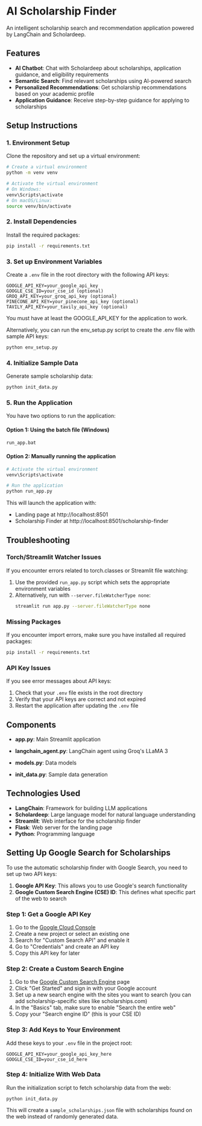 # AI Scholarship Finder

An intelligent scholarship search and recommendation application powered by LangChain and Scholardeep.

## Features

- **AI Chatbot**: Chat with Scholardeep about scholarships, application guidance, and eligibility requirements
- **Semantic Search**: Find relevant scholarships using AI-powered search
- **Personalized Recommendations**: Get scholarship recommendations based on your academic profile
- **Application Guidance**: Receive step-by-step guidance for applying to scholarships

## Setup Instructions

### 1. Environment Setup

Clone the repository and set up a virtual environment:

```bash
# Create a virtual environment
python -m venv venv

# Activate the virtual environment
# On Windows:
venv\Scripts\activate
# On macOS/Linux:
source venv/bin/activate
```

### 2. Install Dependencies

Install the required packages:

```bash
pip install -r requirements.txt
```

### 3. Set up Environment Variables

Create a `.env` file in the root directory with the following API keys:

```
GOOGLE_API_KEY=your_google_api_key
GOOGLE_CSE_ID=your_cse_id (optional)
GROQ_API_KEY=your_groq_api_key (optional)
PINECONE_API_KEY=your_pinecone_api_key (optional)
TAVILY_API_KEY=your_tavily_api_key (optional)
```

You must have at least the GOOGLE_API_KEY for the application to work.

Alternatively, you can run the env_setup.py script to create the .env file with sample API keys:

```bash
python env_setup.py
```

### 4. Initialize Sample Data

Generate sample scholarship data:

```bash
python init_data.py
```

### 5. Run the Application

You have two options to run the application:

#### Option 1: Using the batch file (Windows)

```bash
run_app.bat
```

#### Option 2: Manually running the application

```bash
# Activate the virtual environment
venv\Scripts\activate

# Run the application
python run_app.py
```

This will launch the application with:
- Landing page at http://localhost:8501
- Scholarship Finder at http://localhost:8501/scholarship-finder

## Troubleshooting

### Torch/Streamlit Watcher Issues

If you encounter errors related to torch.classes or Streamlit file watching:

1. Use the provided `run_app.py` script which sets the appropriate environment variables
2. Alternatively, run with `--server.fileWatcherType none`:
   ```bash
   streamlit run app.py --server.fileWatcherType none
   ```

### Missing Packages

If you encounter import errors, make sure you have installed all required packages:

```bash
pip install -r requirements.txt
```

### API Key Issues

If you see error messages about API keys:
1. Check that your `.env` file exists in the root directory
2. Verify that your API keys are correct and not expired
3. Restart the application after updating the `.env` file

## Components

- **app.py**: Main Streamlit application
- **langchain_agent.py**: LangChain agent using Groq's LLaMA 3

- **models.py**: Data models
- **init_data.py**: Sample data generation

## Technologies Used

- **LangChain**: Framework for building LLM applications
- **Scholardeep**: Large language model for natural language understanding
- **Streamlit**: Web interface for the scholarship finder
- **Flask**: Web server for the landing page
- **Python**: Programming language 

## Setting Up Google Search for Scholarships

To use the automatic scholarship finder with Google Search, you need to set up two API keys:

1. **Google API Key**: This allows you to use Google's search functionality
2. **Google Custom Search Engine (CSE) ID**: This defines what specific part of the web to search

### Step 1: Get a Google API Key

1. Go to the [Google Cloud Console](https://console.cloud.google.com/)
2. Create a new project or select an existing one
3. Search for "Custom Search API" and enable it
4. Go to "Credentials" and create an API key
5. Copy this API key for later

### Step 2: Create a Custom Search Engine

1. Go to the [Google Custom Search Engine](https://programmablesearchengine.google.com/about/) page
2. Click "Get Started" and sign in with your Google account
3. Set up a new search engine with the sites you want to search (you can add scholarship-specific sites like scholarships.com)
4. In the "Basics" tab, make sure to enable "Search the entire web"
5. Copy your "Search engine ID" (this is your CSE ID)

### Step 3: Add Keys to Your Environment

Add these keys to your `.env` file in the project root:

```
GOOGLE_API_KEY=your_google_api_key_here
GOOGLE_CSE_ID=your_cse_id_here
```

### Step 4: Initialize With Web Data

Run the initialization script to fetch scholarship data from the web:

```
python init_data.py
```

This will create a `sample_scholarships.json` file with scholarships found on the web instead of randomly generated data.